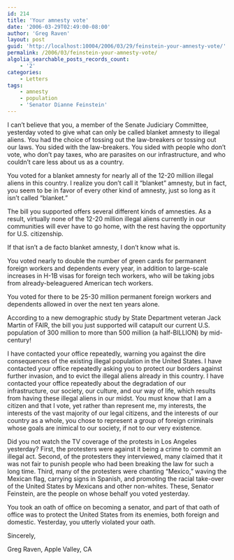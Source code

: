 ```yaml
---
id: 214
title: 'Your amnesty vote'
date: '2006-03-29T02:49:00-08:00'
author: 'Greg Raven'
layout: post
guid: 'http://localhost:10004/2006/03/29/feinstein-your-amnesty-vote/'
permalink: /2006/03/feinstein-your-amnesty-vote/
algolia_searchable_posts_records_count:
    - '2'
categories:
    - Letters
tags:
    - amnesty
    - population
    - 'Senator Dianne Feinstein'
---
```


I can’t believe that you, a member of the Senate Judiciary Committee, yesterday voted to give what can only be called blanket amnesty to illegal aliens. You had the choice of tossing out the law-breakers or tossing out our laws. You sided with the law-breakers. You sided with people who don’t vote, who don’t pay taxes, who are parasites on our infrastructure, and who couldn’t care less about us as a country.  
  
You voted for a blanket amnesty for nearly all of the 12-20 million illegal aliens in this country. I realize you don’t call it “blanket” amnesty, but in fact, you seem to be in favor of every other kind of amnesty, just so long as it isn’t called “blanket.”

The bill you supported offers several different kinds of amnesties. As a result, virtually none of the 12-20 million illegal aliens currently in our communities will ever have to go home, with the rest having the opportunity for U.S. citizenship.

If that isn’t a de facto blanket amnesty, I don’t know what is.

You voted nearly to double the number of green cards for permanent foreign workers and dependents every year, in addition to large-scale increases in H-1B visas for foreign tech workers, who will be taking jobs from already-beleaguered American tech workers.

You voted for there to be 25-30 million permanent foreign workers and dependents allowed in over the next ten years alone.

According to a new demographic study by State Department veteran Jack Martin of FAIR, the bill you just supported will catapult our current U.S. population of 300 million to more than 500 million (a half-BILLION) by mid-century!

I have contacted your office repeatedly, warning you against the dire consequences of the existing illegal population in the United States. I have contacted your office repeatedly asking you to protect our borders against further invasion, and to evict the illegal aliens already in this country. I have contacted your office repeatedly about the degradation of our infrastructure, our society, our culture, and our way of life, which results from having these illegal aliens in our midst. You must know that I am a citizen and that I vote, yet rather than represent me, my interests, the interests of the vast majority of our legal citizens, and the interests of our country as a whole, you chose to represent a group of foreign criminals whose goals are inimical to our society, if not to our very existence.

Did you not watch the TV coverage of the protests in Los Angeles yesterday? First, the protesters were against it being a crime to commit an illegal act. Second, of the protesters they interviewed, many claimed that it was not fair to punish people who had been breaking the law for such a long time. Third, many of the protesters were chanting “Mexico,” waving the Mexican flag, carrying signs in Spanish, and promoting the racial take-over of the United States by Mexicans and other non-whites. These, Senator Feinstein, are the people on whose behalf you voted yesterday.

You took an oath of office on becoming a senator, and part of that oath of office was to protect the United States from its enemies, both foreign and domestic. Yesterday, you utterly violated your oath.

Sincerely,

Greg Raven, Apple Valley, CA